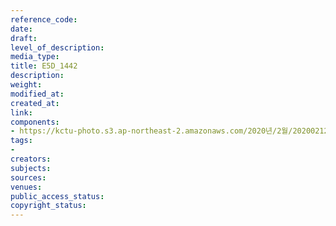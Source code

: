 ```yaml
---
reference_code: 
date: 
draft: 
level_of_description: 
media_type: 
title: E5D_1442
description: 
weight: 
modified_at: 
created_at: 
link: 
components:
- https://kctu-photo.s3.ap-northeast-2.amazonaws.com/2020년/2월/20200212_영남대의료원+고공농성+해단집회/E5D_1442.jpg
tags:
- 
creators: 
subjects: 
sources: 
venues: 
public_access_status: 
copyright_status: 
---
```

